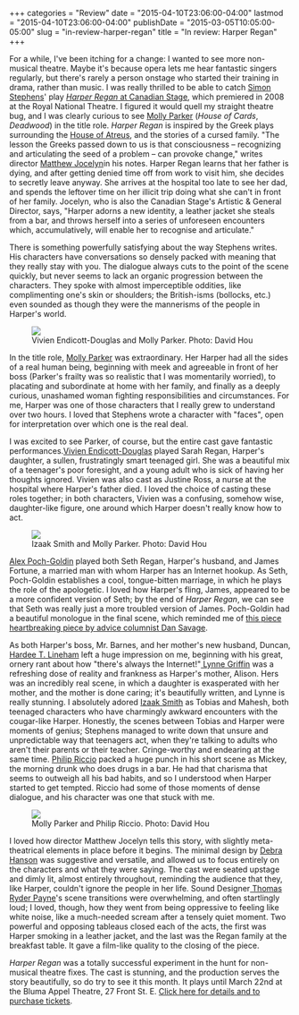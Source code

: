 +++
categories = "Review"
date = "2015-04-10T23:06:00-04:00"
lastmod = "2015-04-10T23:06:00-04:00"
publishDate = "2015-03-05T10:05:00-05:00"
slug = "in-review-harper-regan"
title = "In review: Harper Regan"
+++

<p>
	For a while, I've been itching for a change: I wanted to see more non-musical theatre. Maybe it's because opera lets me hear fantastic singers regularly, but there's rarely a person onstage who started their training in drama, rather than music. I was really thrilled to be able to catch <a href="https://twitter.com/stephenssimon" target="_blank">Simon Stephens</a>' play <a href="https://www.canadianstage.com/Online/" target="_blank"><em>Harper Regan</em> at Canadian Stage</a>, which premiered in 2008 at the Royal National Theatre. I figured it would quell my straight theatre bug, and I was clearly curious to see <a href="http://www.imdb.com/name/nm0662504/" target="_blank">Molly Parker</a> (<em>House of Cards</em>, <em>Deadwood</em>) in the title role. <em>Harper Regan</em> is inspired by the Greek plays surrounding the <a href="http://ancienthistory.about.com/od/houseofatreus/a/houseofatreus.htm" target="_blank">House of Atreus</a>, and the stories of a cursed family. "The lesson the Greeks passed down to us is that consciousness – recognizing and articulating the seed of a problem – can provoke change," writes director <a href="https://www.canadianstage.com/Online/default.asp?doWork::WScontent::loadArticle=Load&amp;BOparam::WScontent::loadArticle::article_id=7C4503FD-70D1-460E-A2F6-006F96045BD8" target="_blank">Matthew Jocelyn</a>in his notes. Harper Regan learns that her father is dying, and after getting denied time off from work to visit him, she decides to secretly leave anyway. She arrives at the hospital too late to see her dad, and spends the leftover time on her illicit trip doing what she can't in front of her family. Jocelyn, who is also the Canadian Stage's Artistic &amp; General Director, says, "Harper adorns a new identity, a leather jacket she steals from a bar, and throws herself into a series of unforeseen encounters which, accumulatively, will enable her to recognise and articulate."
</p>
<p>
	There is something powerfully satisfying about the way Stephens writes. His characters have conversations so densely packed with meaning that they really stay with you. The dialogue always cuts to the point of the scene quickly, but never seems to lack an organic progression between the characters. They spoke with almost imperceptible oddities, like complimenting one's skin or shoulders; the British-isms (bollocks, etc.) even sounded as though they were the mannerisms of the people in Harper's world.
</p>
<figure data-type="image"><a href="/webhook-uploads/1428721368975/16104925294_e2c0b963e6_k.jpg"><img data-resize-src="http://lh3.googleusercontent.com/H2dEquVS-Vwnat6bfe9WpWAeCDL41UIKTpo4nPcswXq8_Ta1b93uVfVdDM102qB-y6wxfIT-2DLnBQVhlEGsbl54G4yLvQ" src="http://lh3.googleusercontent.com/H2dEquVS-Vwnat6bfe9WpWAeCDL41UIKTpo4nPcswXq8_Ta1b93uVfVdDM102qB-y6wxfIT-2DLnBQVhlEGsbl54G4yLvQ=s1200"></a><figcaption>Vivien Endicott-Douglas and Molly Parker. Photo: David Hou</figcaption></figure>
<p>
	In the title role, <a href="https://twitter.com/themollyparker" target="_blank">Molly Parker</a> was extraordinary. Her Harper had all the sides of a real human being, beginning with meek and agreeable in front of her boss (Parker's frailty was so realistic that I was momentarily worried), to placating and subordinate at home with her family, and finally as a deeply curious, unashamed woman fighting responsibilities and circumstances. For me, Harper was one of those characters that I really grew to understand over two hours. I loved that Stephens wrote a character with "faces", open for interpretation over which one is the real deal.
</p>
<p>
	I was excited to see Parker, of course, but the entire cast gave fantastic performances.<a href="http://www.imdb.com/name/nm1659389/" target="_blank">Vivien Endicott-Douglas</a> played Sarah Regan, Harper's daughter, a sullen, frustratingly smart teenaged girl. She was a beautiful mix of a teenager's poor foresight, and a young adult who is sick of having her thoughts ignored. Vivien was also cast as Justine Ross, a nurse at the hospital where Harper's father died. I loved the choice of casting these roles together; in both characters, Vivien was a confusing, somehow wise, daughter-like figure, one around which Harper doesn't really know how to act.
</p>
<figure data-type="image"><a href="/webhook-uploads/1428721391965/16726170592_06e80f8143_k.jpg"><img data-resize-src="http://lh3.googleusercontent.com/cUz7KDuWUs1CecYxcpdT4dc44R8potKX30shjtZus6Ej2aYYBxSRqsv3p43Mp6Yv6PxgyrNyCvQsQLJhuGm_Oefje3bd" src="http://lh3.googleusercontent.com/cUz7KDuWUs1CecYxcpdT4dc44R8potKX30shjtZus6Ej2aYYBxSRqsv3p43Mp6Yv6PxgyrNyCvQsQLJhuGm_Oefje3bd=s1200"></a><figcaption>Izaak Smith and Molly Parker. Photo: David Hou</figcaption></figure>
<p>
	<a href="http://www.imdb.com/name/nm0687843/" target="_blank">Alex Poch-Goldin</a> played both Seth Regan, Harper's husband, and James Fortune, a married man with whom Harper has an Internet hookup. As Seth, Poch-Goldin establishes a cool, tongue-bitten marriage, in which he plays the role of the apologetic. I loved how Harper's fling, James, appeared to be a more confident version of Seth; by the end of <em>Harper Regan</em>, we can see that Seth was really just a more troubled version of James. Poch-Goldin had a beautiful monologue in the final scene, which reminded me of <a href="http://www.philadelphiaweekly.com/news-and-opinion/savage-love/Lets-Say-Im-A-Pedophile-83404047.html" target="_blank">this piece heartbreaking piece by advice columnist Dan Savage</a>.
</p>
<p>
	As both Harper's boss, Mr. Barnes, and her mother's new husband, Duncan, <a href="http://www.imdb.com/name/nm0512620/" target="_blank">Hardee T. Lineham</a> left a huge impression on me, beginning with his great, ornery rant about how "there's always the Internet!"<a href="http://www.imdb.com/name/nm0341289/" target="_blank"> Lynne Griffin</a> was a refreshing dose of reality and frankness as Harper's mother, Alison. Hers was an incredibly real scene, in which a daughter is exasperated with her mother, and the mother is done caring; it's beautifully written, and Lynne is really stunning. I absolutely adored <a href="http://www.imdb.com/name/nm3575328/" target="_blank">Izaak Smith</a> as Tobias and Mahesh, both teenaged characters who have charmingly awkward encounters with the cougar-like Harper. Honestly, the scenes between Tobias and Harper were moments of genius; Stephens managed to write down that unsure and unpredictable way that teenagers act, when they're talking to adults who aren't their parents or their teacher. Cringe-worthy and endearing at the same time. <a href="http://companytheatre.ca/ensemble/philip-riccio/" target="_blank">Philip Riccio</a> packed a huge punch in his short scene as Mickey, the morning drunk who does drugs in a bar. He had that charisma that seems to outweigh all his bad habits, and so I understood when Harper started to get tempted. Riccio had some of those moments of dense dialogue, and his character was one that stuck with me.
</p>
<figure data-type="image"><a href="/webhook-uploads/1428721492828/16519963387_803f016cc3_k.jpg"><img data-resize-src="http://lh3.googleusercontent.com/f2ruwAO_q6v3QDlrLyozu9kmfBhefA7va9yuz-EO_UcB_QbUFCqfvDYKjGFCxq58c1vBhnKhkmkpREmG4woLcOASOhmr" src="http://lh3.googleusercontent.com/f2ruwAO_q6v3QDlrLyozu9kmfBhefA7va9yuz-EO_UcB_QbUFCqfvDYKjGFCxq58c1vBhnKhkmkpREmG4woLcOASOhmr=s1200"></a><figcaption>Molly Parker and Philip Riccio. Photo: David Hou</figcaption></figure>
<p>
	I loved how director Matthew Jocelyn tells this story, with slightly meta-theatrical elements in place before it begins. The minimal design by <a href="http://www.abouttheartists.com/artists/287497-debra-hanson" target="_blank">Debra Hanson</a> was suggestive and versatile, and allowed us to focus entirely on the characters and what they were saying. The cast were seated upstage and dimly lit, almost entirely throughout, reminding the audience that they, like Harper, couldn't ignore the people in her life. Sound Designer<a href="http://ttdb.ca/people/thomas-ryder-payne/" target="_blank"> Thomas Ryder Payne</a>'s scene transitions were overwhelming, and often startlingly loud; I loved, though, how they went from being oppressive to feeling like white noise, like a much-needed scream after a tensely quiet moment. Two powerful and opposing tableaus closed each of the acts, the first was Harper smoking in a leather jacket, and the last was the Regan family at the breakfast table. It gave a film-like quality to the closing of the piece.
</p>
<p>
	<em>Harper Regan</em> was a totally successful experiment in the hunt for non-musical theatre fixes. The cast is stunning, and the production serves the story beautifully, so do try to see it this month. It plays until March 22nd at the Bluma Appel Theatre, 27 Front St. E. <a href="https://www.canadianstage.com/Online/default.asp?BOparam::WScontent::loadArticle::permalink=harper#tickets" target="_blank">Click here for details and to purchase tickets</a>.
</p>
